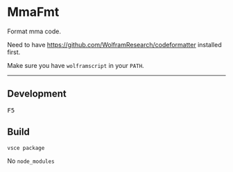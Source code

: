 # MmaFmt

Format mma code.

Need to have <https://github.com/WolframResearch/codeformatter> installed first.

Make sure you have `wolframscript` in your `PATH`.

---

## Development

<kbd>F5</kbd>

## Build

```sh
vsce package
```

No `node_modules`
